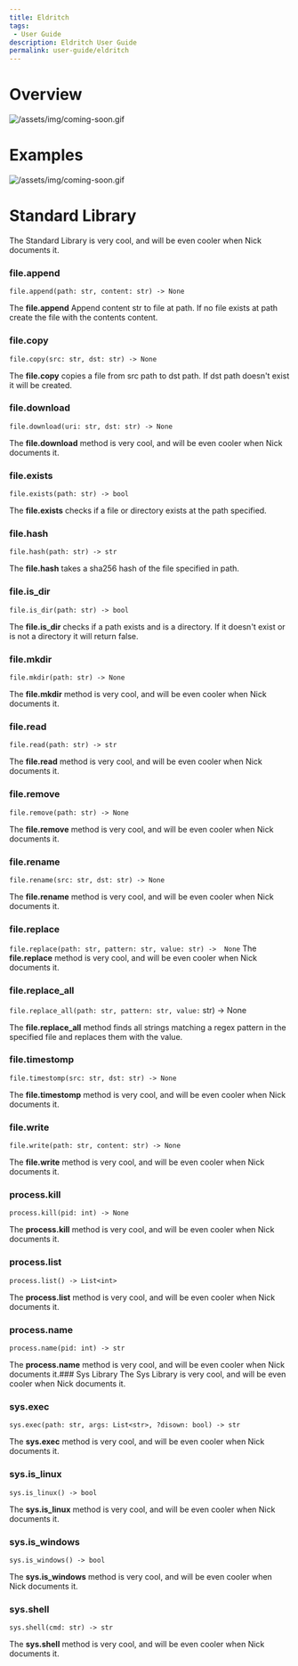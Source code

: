 ```yaml
---
title: Eldritch
tags: 
 - User Guide
description: Eldritch User Guide
permalink: user-guide/eldritch
---
```

# Overview
![/assets/img/coming-soon.gif](/assets/img/coming-soon.gif)

# Examples
![/assets/img/coming-soon.gif](/assets/img/coming-soon.gif)

# Standard Library
The Standard Library is very cool, and will be even cooler when Nick documents it.

### file.append
`file.append(path: str, content: str) -> None`

The <b>file.append</b> Append content str to file at path. If no file exists at path create the file with the contents content.

### file.copy
`file.copy(src: str, dst: str) -> None`

The <b>file.copy</b> copies a file from src path to dst path. If dst path doesn't exist it will be created.

### file.download
`file.download(uri: str, dst: str) -> None`

The <b>file.download</b> method is very cool, and will be even cooler when Nick documents it.

### file.exists
`file.exists(path: str) -> bool`

The <b>file.exists</b> checks if a file or directory exists at the path specified.

### file.hash
`file.hash(path: str) -> str`

The <b>file.hash</b> takes a sha256 hash of the file specified in path.

### file.is_dir
`file.is_dir(path: str) -> bool`

The <b>file.is_dir</b> checks if a path exists and is a directory. If it doesn't exist or is not a directory it will return false.

### file.mkdir
`file.mkdir(path: str) -> None`

The <b>file.mkdir</b> method is very cool, and will be even cooler when Nick documents it.

### file.read
`file.read(path: str) -> str`

The <b>file.read</b> method is very cool, and will be even cooler when Nick documents it.

### file.remove
`file.remove(path: str) -> None`

The <b>file.remove</b> method is very cool, and will be even cooler when Nick documents it.

### file.rename
`file.rename(src: str, dst: str) -> None`

The <b>file.rename</b> method is very cool, and will be even cooler when Nick documents it.

### file.replace
`file.replace(path: str, pattern: str, value: str) -> 
None`
The <b>file.replace</b> method is very cool, and will be even cooler when Nick documents it.

### file.replace_all
`file.replace_all(path: str, pattern: str, value:` str) -> None

The <b>file.replace_all</b> method finds all strings matching a regex pattern in the specified file and replaces them with the value.

### file.timestomp
`file.timestomp(src: str, dst: str) -> None`

The <b>file.timestomp</b> method is very cool, and will be even cooler when Nick documents it.

### file.write
`file.write(path: str, content: str) -> None`

The <b>file.write</b> method is very cool, and will be even cooler when Nick documents it.

### process.kill
`process.kill(pid: int) -> None`

The <b>process.kill</b> method is very cool, and will be even cooler when Nick documents it.

### process.list
`process.list() -> List<int>`

The <b>process.list</b> method is very cool, and will be even cooler when Nick documents it.

### process.name
`process.name(pid: int) -> str`

The <b>process.name</b> method is very cool, and will be even cooler when Nick documents it.### Sys Library
The Sys Library is very cool, and will be even cooler when Nick documents it.

### sys.exec
`sys.exec(path: str, args: List<str>, ?disown: bool) -> str`


The <b>sys.exec</b> method is very cool, and will be even cooler when Nick documents it.

### sys.is_linux
`sys.is_linux() -> bool`

The <b>sys.is_linux</b> method is very cool, and will be even cooler when Nick documents it.

### sys.is_windows
`sys.is_windows() -> bool`

The <b>sys.is_windows</b> method is very cool, and will be even cooler when Nick documents it.

### sys.shell
`sys.shell(cmd: str) -> str`

The <b>sys.shell</b> method is very cool, and will be even cooler when Nick documents it.
